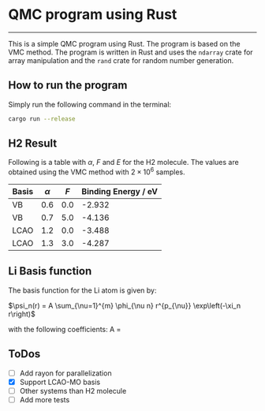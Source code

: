 # QMC program using Rust

---
This is a simple QMC program using Rust. The program is based on the VMC method. The program is written in Rust and uses the `ndarray` crate for array manipulation and the `rand` crate for random number generation.


## How to run the program
Simply run the following command in the terminal:
``` bash
cargo run --release
```

## H2 Result
Following is a table with $\alpha$, $F$ and $E$ for the H2 molecule. 
The values are obtained using the VMC method with $2\times10^6$ samples.

| Basis | $\alpha$ | $F$ | Binding Energy / eV |
|-------|----------|-----|---------------------|
| VB    | 0.6      | 0.0 | -2.932              |
| VB    | 0.7      | 5.0 | -4.136              |
| LCAO  | 1.2      | 0.0 | -3.488              |
| LCAO  | 1.3      | 3.0 | -4.287              |

## Li Basis function
The basis function for the Li atom is given by:

$\psi_n(r) = A \sum_{\nu=1}^{m} \phi_{\nu n} r^{p_{\nu}} \exp\left(-\xi_n r\right)$

with the following coefficients:
A = 


## ToDos

- [ ] Add rayon for parallelization
- [x] Support LCAO-MO basis
- [ ] Other systems than H2 molecule
- [ ] Add more tests